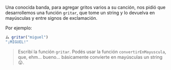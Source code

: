 Una conocida banda, para agregar gritos varios a su canción, nos pidió que desarrollemos una función `gritar`, que tome un string y lo devuelva en mayúsculas y entre signos de exclamación.

Por ejemplo:

```javascript
ム gritar("miguel")
"¡MIGUEL!"
```

> Escribí la función `gritar`. Podés usar la función `convertirEnMayuscula`, que, ehm... bueno... básicamente convierte en mayúsculas un string :stuck_out_tongue:.
